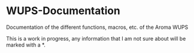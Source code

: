 # WUPS-Documentation
Documentation of the different functions, macros, etc. of the Aroma WUPS

This is a work in progress, any information that I am not sure about will be marked with a *.
